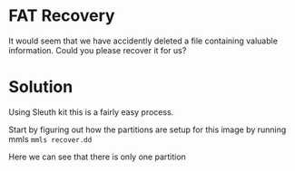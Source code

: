 # FAT Recovery

It would seem that we have accidently deleted a file containing valuable information. Could you please recover it for us?

# Solution

Using Sleuth kit this is a fairly easy process.

Start by figuring out how the partitions are setup for this image by running mmls
`mmls recover.dd`

Here we can see that there is only one partition 
